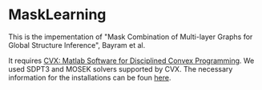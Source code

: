 # MaskLearning

This is the impementation of "Mask Combination of Multi-layer Graphs for Global Structure Inference", Bayram et al.

It requires [CVX: Matlab Software for Disciplined Convex Programming](http://cvxr.com/cvx/). We used SDPT3 and MOSEK solvers supported by CVX. The necessary information for the installations can be foun [here](http://web.cvxr.com/cvx/doc/install.html).
